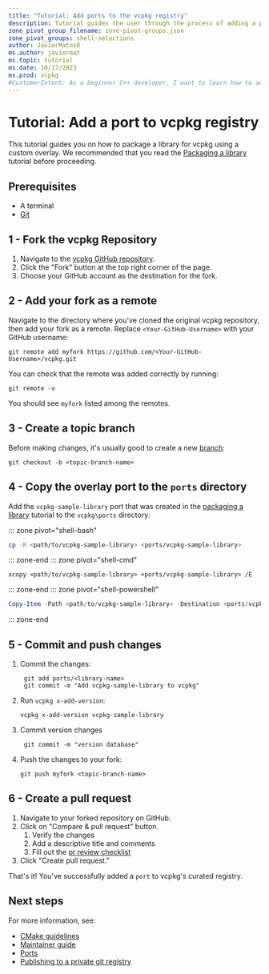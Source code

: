 ```yaml
---
title: "Tutorial: Add ports to the vcpkg registry"
description: Tutorial guides the user through the process of adding a port to the vcpkg registry.
zone_pivot_group_filename: zone-pivot-groups.json
zone_pivot_groups: shell-selections
author: JavierMatosD
ms.author: javiermat
ms.topic: tutorial
ms.date: 10/17/2023
ms.prod: vcpkg
#CustomerIntent: As a beginner C++ developer, I want to learn how to add a port to the vcpkg registry.
---
```


# Tutorial: Add a port to vcpkg registry

This tutorial guides you on how to package a library for vcpkg using a custom overlay. We recommended that you read the [Packaging a library](get-started-packaging.md) tutorial before proceeding. 

## Prerequisites

- A terminal
- [Git](https://git-scm.com/downloads)

## 1 - Fork the vcpkg Repository

1. Navigate to the [vcpkg GitHub repository](https://github.com/vcpkg).
2. Click the "Fork" button at the top right corner of the page.
3. Choose your GitHub account as the destination for the fork.

## 2 - Add your fork as a remote

Navigate to the directory where you've cloned the original vcpkg repository, then add your fork as a remote. Replace `<Your-GitHub-Username>` with your GitHub username:

```console
git remote add myfork https://github.com/<Your-GitHub-Username>/vcpkg.git
```

You can check that the remote was added correctly by running:

```console
git remote -v
```

You should see `myfork` listed among the remotes.

## 3 - Create a topic branch

Before making changes, it's usually good to create a new [branch](https://docs.github.com/get-started/quickstart/github-flow):

```console
git checkout -b <topic-branch-name>
```

## 4 - Copy the overlay port to the `ports` directory

Add the `vcpkg-sample-library` port that was created in the [packaging a library](get-started-packaging.md) tutorial to the `vcpkg\ports` directory:

::: zone pivot="shell-bash"

```bash
cp -R <path/to/vcpkg-sample-library> <ports/vcpkg-sample-library>
```
::: zone-end
::: zone pivot="shell-cmd"

```console
xcopy <path/to/vcpkg-sample-library> <ports/vcpkg-sample-library> /E
```
::: zone-end
::: zone pivot="shell-powershell"

```powershell
Copy-Item -Path <path/to/vcpkg-sample-library> -Destination <ports/vcpkg-sample-library> -Recurse
```

::: zone-end
## 5 - Commit and push changes

1. Commit the changes:
   
   ```console
    git add ports/<library-name>
    git commit -m "Add vcpkg-sample-library to vcpkg"
   ```

2. Run `vcpkg x-add-version`:

   ```console
   vcpkg x-add-version vcpkg-sample-library
   ```

3. Commit version changes

   ```
    git commit -m "version database"
   ```

4. Push the changes to your fork:
   
   ```console
   git push myfork <topic-branch-name>
   ```

## 6 - Create a pull request

1. Navigate to your forked repository on GitHub.
2. Click on "Compare & pull request" button.
   1. Verify the changes
   2. Add a descriptive title and comments
   3. Fill out the [pr review checklist](../contributing/pr-review-checklist.md)
3. Click "Create pull request."

That's it! You've successfully added a `port` to vcpkg's curated registry.

## Next steps
For more information, see:

- [CMake guidelines](../contributing/cmake-guidelines.md)
- [Maintainer guide](../contributing/maintainer-guide.md)
- [Ports](../concepts/ports.md)
- [Publishing to a private git registry](../produce/publish-to-a-git-registry.md)

